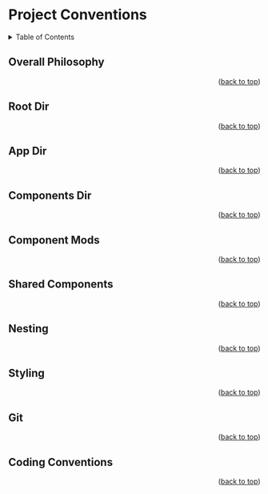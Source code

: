 
<div id="top"></div>

# Project Conventions

<details>
  <summary>Table of Contents</summary>
  <ol>
    <li><a href="#overall-philosophy">Overall Philosophy</a></li>
    <li><a href="#root-dir">Root Dir</a></li>
    <li><a href="#app-dir">App Dir</a></li>
    <li><a href="#components-dir">Components Dir</a></li>
    <li><a href="#Component Mods">Component Mods</a></li>
    <li><a href="#shared-components">Shared Components</a></li>
    <li><a href="#nesting">Nesting</a></li>
    <li><a href="#styling">Styling</a></li>
    <li><a href="#git">Git</a></li>
    <li><a href="#coding-conventions">Coding Conventions</a></li>
  </ol>
</details>
   
## Overall Philosophy

<p align="right">(<a href="#top">back to top</a>)</p>

## Root Dir

<p align="right">(<a href="#top">back to top</a>)</p>

## App Dir

<p align="right">(<a href="#top">back to top</a>)</p>

## Components Dir


<p align="right">(<a href="#top">back to top</a>)</p>

## Component Mods


<p align="right">(<a href="#top">back to top</a>)</p>

## Shared Components

<p align="right">(<a href="#top">back to top</a>)</p>

## Nesting

<p align="right">(<a href="#top">back to top</a>)</p>

## Styling

<p align="right">(<a href="#top">back to top</a>)</p>

## Git

<p align="right">(<a href="#top">back to top</a>)</p>

## Coding Conventions

<p align="right">(<a href="#top">back to top</a>)</p>

